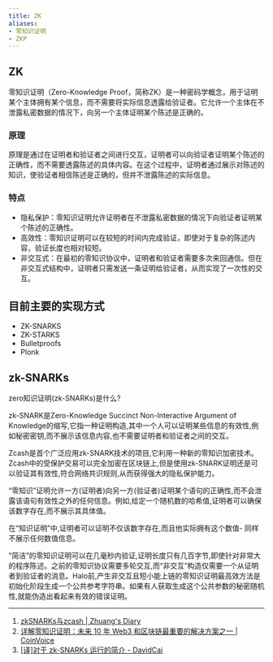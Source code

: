 ```yaml
---
title: ZK
aliases:
- 零知识证明
- ZKP
---
```


## ZK

零知识证明（Zero-Knowledge Proof，简称ZK）是一种密码学概念，用于证明某个主体拥有某个信息，而不需要将实际信息透露给验证者。它允许一个主体在不泄露私密数据的情况下，向另一个主体证明某个陈述是正确的。

### 原理

原理是通过在证明者和验证者之间进行交互，证明者可以向验证者证明某个陈述的正确性，而不需要透露陈述的具体内容。在这个过程中，证明者通过展示对陈述的知识，使验证者相信陈述是正确的，但并不泄露陈述的实际信息。

### 特点

- 隐私保护：零知识证明允许证明者在不泄露私密数据的情况下向验证者证明某个陈述的正确性。
- 高效性：零知识证明可以在较短的时间内完成验证，即使对于复杂的陈述内容，验证长度也相对较短。
- 非交互式：在最初的零知识协议中，证明者和验证者需要多次来回通信。但在非交互式结构中，证明者只需发送一条证明给验证者，从而实现了一次性的交互。

## 目前主要的实现方式

- ZK-SNARKS
- ZK-STARKS
- Bulletproofs
- Plonk

## zk-SNARKs

zero知识证明(zk-SNARKs)是什么?

zk-SNARK是Zero-Knowledge Succinct Non-Interactive Argument of Knowledge的缩写,它指一种证明构造,其中一个人可以证明某些信息的有效性,例如秘密密钥,而不展示该信息内容,也不需要证明者和验证者之间的交互。

Zcash是首个广泛应用zk-SNARK技术的项目,它利用一种新的零知识加密技术。Zcash中的受保护交易可以完全加密在区块链上,但是使用zk-SNARK证明还是可以验证其有效性,符合网络共识规则,从而获得强大的隐私保护能力。

“零知识”证明允许一方(证明者)向另一方(验证者)证明某个语句的正确性,而不会泄露该语句有效性之外的任何信息。例如,给定一个随机数的哈希值,证明者可以确保该数字存在,而不展示其具体值。

在“知识证明”中,证明者可以证明不仅该数字存在,而且他实际拥有这个数值- 同样不展示任何数值信息。

“简洁”的零知识证明可以在几毫秒内验证,证明长度只有几百字节,即使针对非常大的程序陈述。之前的零知识协议需要多轮交互,而“非交互”构造仅需要一个从证明者到验证者的消息。Halo前,产生非交互且短小能上链的零知识证明最高效方法是初始化阶段生成一个公共参考字符串。如果有人获取生成这个公共参数的秘密随机性,就能伪造出看起来有效的错误证明。

---

1. [zkSNARKs与zcash | Zhuang's Diary](https://willzhuang.github.io/2018/03/21/zkSNARKs%E4%B8%8Ezcash/)
2. [详解零知识证明：未来 10 年 Web3 和区块链最重要的解决方案之一 | CoinVoice](https://www.coinvoice.cn/articles/29217)
3. [[译]对于 zk-SNARKs 运行的简介 - DavidCai](https://davidc.ai/2022/02/27/%E8%AF%91-%E5%AF%B9%E4%BA%8E-zk-SNARKs-%E8%BF%90%E8%A1%8C%E7%9A%84%E7%AE%80%E4%BB%8B/)
